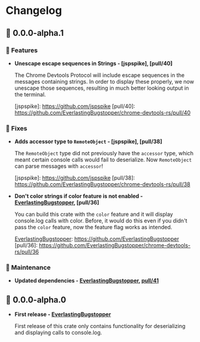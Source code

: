 # Changelog

## 🌈 0.0.0-alpha.1

### 🔌 Features

- **Unescape escape sequences in Strings - [jspspike], [pull/40]**

  The Chrome Devtools Protocol will include escape sequences in the messages
  containing strings. In order to display these properly, we now unescape those
  sequences, resulting in much better looking output in the terminal.

  [jspspike]: https://github.com/jspspike [pull/40]:
  https://github.com/EverlastingBugstopper/chrome-devtools-rs/pull/40

### 👏 Fixes

- **Adds accessor type to `RemoteObject` - [jspspike], [pull/38]**

  The `RemoteObject` type did not previously have the `accessor` type, which
  meant certain console calls would fail to deserialize. Now `RemoteObject` can
  parse messages with `accessor`!

  [jspspike]: https://github.com/jspspike [pull/38]:
  https://github.com/EverlastingBugstopper/chrome-devtools-rs/pull/38

- **Don't color strings if color feature is not enabled -
  [EverlastingBugstopper], [pull/36]**

  You can build this crate with the `color` feature and it will display
  console.log calls with color. Before, it would do this even if you didn't pass
  the `color` feature, now the feature flag works as intended.

  [EverlastingBugstopper]: https://github.com/EverlastingBugstopper [pull/36]:
  https://github.com/EverlastingBugstopper/chrome-devtools-rs/pull/36

### 🔨 Maintenance

- **Updated dependencies - [EverlastingBugstopper], [pull/41]**

  [EverlastingBugstopper]: https://github.com/EverlastingBugstopper
  [pull/41]:
  https://github.com/EverlastingBugstopper/chrome-devtools-rs/pull/41

## 💩 0.0.0-alpha.0

- **First release - [EverlastingBugstopper]**

  First release of this crate only contains functionality for deserializing and
  displaying calls to console.log.

  [EverlastingBugstopper]: https://github.com/EverlastingBugstopper
